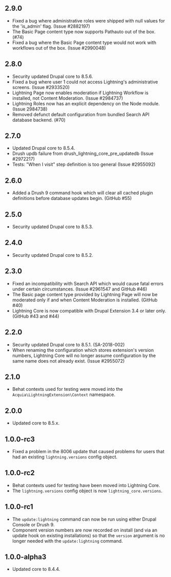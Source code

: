 ## 2.9.0
* Fixed a bug where administrative roles were shipped with null values for the
  'is_admin' flag. (Issue #2882197)
* The Basic Page content type now supports Pathauto out of the box. (#74)
* Fixed a bug where the Basic Page content type would not work with workflows
  out of the box. (Issue #2990048)

## 2.8.0
* Security updated Drupal core to 8.5.6.
* Fixed a bug where user 1 could not access Lightning's administrative screens.
  (Issue #2933520)
* Lightning Page now enables moderation if Lightning Workflow is installed, not
  Content Moderation. (Issue #2984737)
* Lightning Roles now has an explicit dependency on the Node module.
  (Issue 2984738)
* Removed defunct default configuration from bundled Search API database
  backend. (#70)

## 2.7.0
* Updated Drupal core to 8.5.4.
* Drush updb failure from drush_lightning_core_pre_updatedb (Issue #2972217)
* Tests: "When I visit" step definition is too general (Issue #2955092)

## 2.6.0
* Added a Drush 9 command hook which will clear all cached plugin definitions before
  database updates begin. (GitHub #55)

## 2.5.0
* Security updated Drupal core to 8.5.3.

## 2.4.0
* Security updated Drupal core to 8.5.2.

## 2.3.0
* Fixed an incompatibility with Search API which would cause fatal errors under
  certain circumstances. (Issue #2961547 and GitHub #46)
* The Basic page content type provided by Lightning Page will now be moderated
  only if and when Content Moderation is installed. (GitHub #40)
* Lightning Core is now compatible with Drupal Extension 3.4 or later only.
  (GitHub #43 and #44)

## 2.2.0
* Security updated Drupal core to 8.5.1. (SA-2018-002)
* When renaming the configuration which stores extension's version numbers,
  Lightning Core will no longer assume configuration by the same name does not
  already exist. (Issue #2955072) 

## 2.1.0
* Behat contexts used for testing were moved into the
  `Acquia\LightningExtension\Context` namespace.

## 2.0.0
* Updated core to 8.5.x.

## 1.0.0-rc3
* Fixed a problem in the 8006 update that caused problems for users that had an
  existing `lightning.versions` config object.

## 1.0.0-rc2
* Behat contexts used for testing have been moved into Lightning Core.
* The `lightning.versions` config object is now `lightning_core.versions`.

## 1.0.0-rc1
* The `update:lightning` command can now be run using either Drupal Console or
  Drush 9.
* Component version numbers are now recorded on install (and via an update hook
  on existing installations) so that the `version` argument is no longer needed
  with the `update:lightning` command. 

## 1.0.0-alpha3
* Updated core to 8.4.4.
